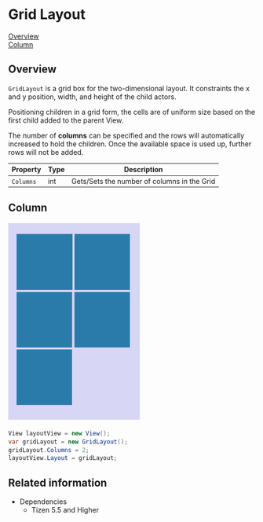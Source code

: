 # Grid Layout

[Overview](#overview)<br>
[Column](#column)<br>

<a name="overview"></a>
## Overview

`GridLayout` is a grid box for the two-dimensional layout. It constraints the x and y position, width, and height of the child actors.

Positioning children in a grid form, the cells are of uniform size based on the first child added to the parent View.

The number of **columns** can be specified and the rows will automatically increased to hold the children. Once the available space is used up, further rows will not be added.

| Property               | Type            | Description |
| -----------------------| --------------- | ------------ |
| `Columns`              | int             | Gets/Sets the number of columns in the Grid |

<a name="column"></a>
## Column


![Column](./media/columnLayout.png)

```csharp
View layoutView = new View();
var gridLayout = new GridLayout();
gridLayout.Columns = 2;
layoutView.Layout = gridLayout;
```


## Related information

- Dependencies
  -  Tizen 5.5 and Higher
